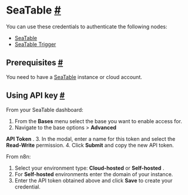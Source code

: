


 SeaTable
 [#](#seatable "Permanent link")
===========================================



 You can use these credentials to authenticate the following nodes:
 


* [SeaTable](/integrations/builtin/app-nodes/n8n-nodes-base.seatable/)
* [SeaTable Trigger](/integrations/builtin/trigger-nodes/n8n-nodes-base.seatabletrigger/)



 Prerequisites
 [#](#prerequisites "Permanent link")
-----------------------------------------------------



 You need to have a
 [SeaTable](https://seatable.io/en/) 
 instance or cloud account.
 



 Using API key
 [#](#using-api-key "Permanent link")
-----------------------------------------------------



 From your SeaTable dashboard:
 


1. From the
 **Bases** 
 menu select the base you want to enable access for.
2. Navigate to the base options >
 **Advanced** 
 >
 **API Token** 
 .
3. In the modal, enter a name for this token and select the
 **Read-Write** 
 permission.
4. Click
 **Submit** 
 and copy the new API token.



 From n8n:
 


1. Select your environment type:
 **Cloud-hosted** 
 or
 **Self-hosted** 
 .
2. For
 **Self-hosted** 
 environments enter the domain of your instance.
3. Enter the API token obtained above and click
 **Save** 
 to create your credential.




